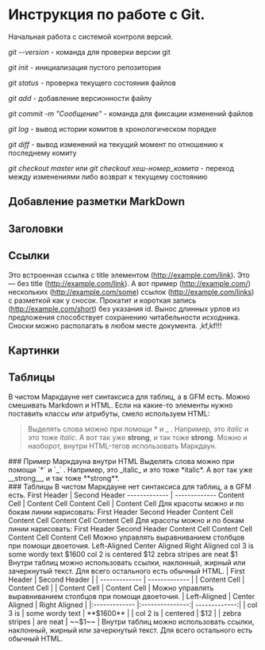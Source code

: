 # Инструкция по работе с Git.

Начальная работа с системой контроля версий. 

*git --version* - команда для проверки версии git

*git init* - инициализация пустого репозитория

*git status* - проверка текущего состояния файлов

*git add* - добавление версионности файлу

*git commit -m "Сообщение"* - команда для фиксации изменений файлов

*git log* - вывод истории комитов в хронологическом порядке

*git diff* - вывод изменений на текущий момент по отношению к последнему комиту

*git checkout master* или *git checkout хеш-номер_комита* - переход между изменениями либо возврат к текущему состоянию

## Добавление разметки MarkDown

## Заголовки

## Ссылки 

Это встроенная ссылка с title элементом (http://example.com/link). Это
— без title (http://example.com/link).
А вот пример (http://example.com/) нескольких
(http://example.com/some) ссылок (http://example.com/links) с
разметкой как у сносок. Прокатит и короткая запись
(http://example.com/short) без указания id.
Вынос длинных урлов из предложения способствует сохранению
читабельности исходника. Сноски можно располагать в любом месте
документа. ,kf,kf!!!

## Картинки

## Таблицы
В чистом Маркдауне нет синтаксиса для таблиц, а в GFM есть.
Mожно смешивать Markdown и HTML. Если на какие-то
элементы нужно поставить классы или атрибуты, смело
используем HTML:
> Выделять слова можно при помощи * и _ . Например, это
<em class="a1">italic</em> и это тоже <i
class="a1">italic</i>. А вот так уже <b>strong</b>, и
так тоже <strong>strong</strong>.
Можно и наоборот, внутри HTML-тегов использовать
Маркдаун.
<section class="someclass">
### Пример Маркдауна внутри HTML
Выделять слова можно при помощи `*` и `_` . Например,
это _italic_ и это тоже *italic*. А вот так уже
__strong__, и так тоже **strong**.
</section>
### Таблицы
В чистом Маркдауне нет синтаксиса для таблиц, а в GFM
есть.
First Header | Second Header
------------- | -------------
Content Cell | Content Cell
Content Cell | Content Cell
Для красоты можно и по бокам линии нарисовать:
First Header Second Header
Content Cell Content Cell
Content Cell Content Cell
Для красоты можно и по бокам линии нарисовать:
First Header Second Header
Content Cell Content Cell
Content Cell Content Cell
Можно управлять выравниванием столбцов при помощи двоеточия.
Left-Aligned Center Aligned Right Aligned
col 3 is some wordy text $1600
col 2 is centered $12
zebra stripes are neat $1
Внутри таблиц можно использовать ссылки, наклонный, жирный или
зачеркнутый текст.
Для всего остального есть обычный HTML.
| First Header | Second Header |
| ------------- | ------------- |
| Content Cell | Content Cell |
| Content Cell | Content Cell |
Можно управлять выравниванием столбцов при помощи
двоеточия.
| Left-Aligned | Center Aligned | Right Aligned |
|:------------- |:---------------:| -------------:|
| col 3 is | some wordy text | **$1600** |
| col 2 is | centered | $12 |
| zebra stripes | are neat | ~~$1~~ |
Внутри таблиц можно использовать ссылки, наклонный,
жирный или зачеркнутый текст.
Для всего остального есть обычный HTML.